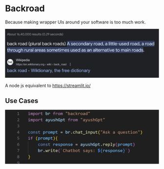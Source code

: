 # Backroad 

Because making wrapper UIs around your software is too much work.

<img src="./docs/assets/backroad.png"/>

A node js equivalent to https://streamlit.io/

## Use Cases

<img src="./docs/assets/use-cases/chat-prompt.png"/>